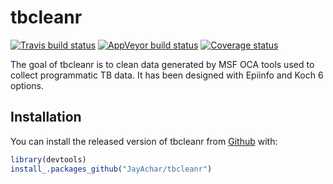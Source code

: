 
<!-- README.md is generated from README.Rmd. Please edit that file -->
tbcleanr
========

[![Travis build status](https://travis-ci.org/JayAchar/tbcleanr.svg?branch=master)](https://travis-ci.org/JayAchar/tbcleanr) [![AppVeyor build status](https://ci.appveyor.com/api/projects/status/github/JayAchar/tbcleanr?branch=master&svg=true)](https://ci.appveyor.com/project/JayAchar/tbcleanr) [![Coverage status](https://codecov.io/gh/JayAchar/tbcleanr/branch/master/graph/badge.svg)](https://codecov.io/github/JayAchar/tbcleanr?branch=master)

The goal of tbcleanr is to clean data generated by MSF OCA tools used to collect programmatic TB data. It has been designed with Epiinfo and Koch 6 options.

Installation
------------

You can install the released version of tbcleanr from [Github](http://www.github.com/JayAchar) with:

``` r
library(devtools)
install_.packages_github("JayAchar/tbcleanr")
```
